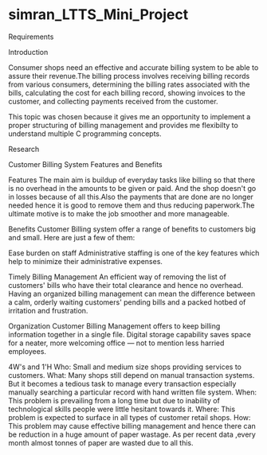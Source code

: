 # simran_LTTS_Mini_Project

Requirements


Introduction

Consumer shops need an effective and accurate billing system to be able to assure their revenue.The billing process involves receiving billing records from various consumers, determining the billing rates associated with the bills, calculating the cost for each billing record, showing invoices to the customer, and collecting payments received from the customer.

This topic was chosen because it gives me an opportunity to implement a proper structuring of billing management and provides me flexibilty to understand multiple C programming concepts.


Research

Customer Billing System Features and Benefits

Features
The main aim is buildup of everyday tasks like billing so that there is no overhead in the amounts to be given or paid. And the shop doesn't go in losses because of all this.Also the payments that are done are no longer needed hence it is good to remove them and thus reducing paperwork.The ultimate motive is to make the job smoother and more manageable.

Benefits
Customer Billing system offer a range of benefits to customers big and small. Here are just a few of them:



Ease burden on staff
Administrative staffing is one of the key features which help to minimize their administrative expenses.

Timely Billing Management
An efficient way of removing the list of customers' bills who have their total clearance and hence no overhead. Having an organized billing management can mean the difference between a calm, orderly waiting customers' pending bills and a packed hotbed of irritation and frustration.

Organization
Customer Billing Management offers to keep billing information together in a single file. Digital storage capability saves space for a neater, more welcoming office — not to mention less harried employees.



4W's and 1'H
Who:
Small and medium size shops providing services to customers.
What:
Many shops still depend on manual transaction systems. But it becomes a tedious task to manage every transaction especially manually searching a particular record with hand written file system.
When:
This problem is prevailing from a long time but due to inability of technological skills people were little hesitant towards it.
Where:
This problem is expected to surface in all types of customer retail shops.
How:
This problem may cause effective billing management and hence there can be reduction in a huge amount of paper wastage. As per recent data ,every month almost tonnes of paper are wasted due to all this.
